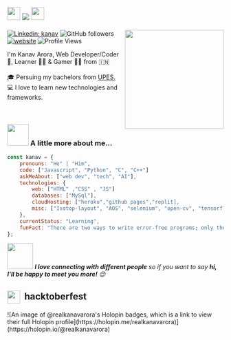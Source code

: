 <h2><img src="https://emojis.slackmojis.com/emojis/images/1531849430/4246/blob-sunglasses.gif?1531849430" width="30"/>  <img src="https://readme-typing-svg.herokuapp.com/?lines=Hi+There!+👋;&center=true&size=30"> <img src="https://media.giphy.com/media/12oufCB0MyZ1Go/giphy.gif" width="30"></h2>
<img align='right' src="https://media.giphy.com/media/M9gbBd9nbDrOTu1Mqx/giphy.gif" width="230">
<p
</a>
</em></p>

[![Linkedin: kanav](https://img.shields.io/badge/-realkanavarora-blue?style=flat-square&logo=Linkedin&logoColor=white&link=https://www.linkedin.com/in/realkanavarora/)](https://www.linkedin.com/in/realkanavarora/)
![GitHub followers](https://img.shields.io/github/followers/realkanavarora?label=Follow&style=social)
[![website](https://img.shields.io/badge/Website-46a2f1.svg?&style=flat-square&logo=Google-Chrome&logoColor=white&link=https://realkanav.me/)](https://realkanavarora.me/)
![Profile Views](https://komarev.com/ghpvc/?username=realkanavarora&label=Profile%20views&color=0e75b6&style=flat)



<p>
 I'm Kanav Arora, Web Developer/Coder 🥷,  Learner 👨‍💻 &  Gamer 🦸‍♂️ from 🇮🇳
  <br><br>
  🎓 Persuing my bachelors from <a href="https://www.upes.ac.in/" > UPES.</a>
  <br>
  💻 I love to learn new technologies and frameworks.
  <br>
 
</p>

<br>

### <img src="https://media.giphy.com/media/VgCDAzcKvsR6OM0uWg/giphy.gif" width="50"> A little more about me...  

```javascript
const kanav = {
    pronouns: "He" | "Him",
    code: ["Javascript", "Python", "C", "C++"]
    askMeAbout: ["web dev", "tech", "AI"],
    technologies: {
        web: ["HTML" ,"CSS" , "JS"]
        databases: ["MySql"],
        cloudHosting: ["heroku","github pages","replit],
        misc: ["Isotop-layout", "AOS", "selenium", "open-cv", "tensorflow", "scipy","Slider"]
    },
    currentStatus: "Learning",
    funFact: "There are two ways to write error-free programs; only the third one work"
};
```



<img src="https://media.giphy.com/media/LnQjpWaON8nhr21vNW/giphy.gif" width="60"> <em><b>I love connecting with different people</b> so if you want to say <b>hi, I'll be happy to meet you more!</b> 😊</em>

<h2><img width="30" align="center"
                src="https://repository-images.githubusercontent.com/541499717/0f95061a-8b05-4f62-b8a6-e417dc20b283" /> &nbsp;hacktoberfest </h2>
![An image of @realkanavarora's Holopin badges, which is a link to view their full Holopin profile](https://holopin.me/realkanavarora)](https://holopin.io/@realkanavarora)




